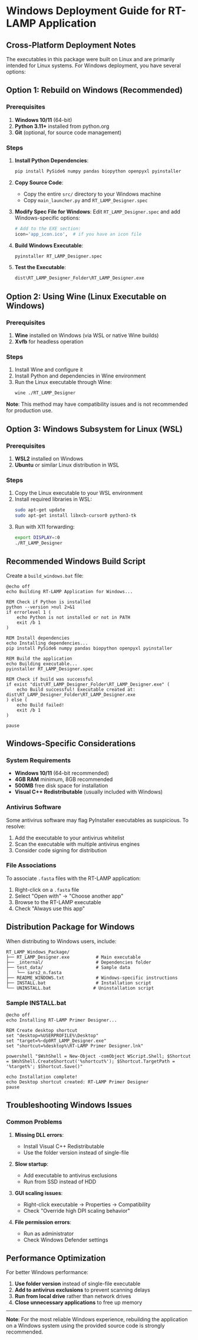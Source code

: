 # Windows Deployment Guide for RT-LAMP Application

## Cross-Platform Deployment Notes

The executables in this package were built on Linux and are primarily intended for Linux systems. For Windows deployment, you have several options:

## Option 1: Rebuild on Windows (Recommended)

### Prerequisites
1. **Windows 10/11** (64-bit)
2. **Python 3.11+** installed from python.org
3. **Git** (optional, for source code management)

### Steps
1. **Install Python Dependencies**:
   ```cmd
   pip install PySide6 numpy pandas biopython openpyxl pyinstaller
   ```

2. **Copy Source Code**:
   - Copy the entire `src/` directory to your Windows machine
   - Copy `main_launcher.py` and `RT_LAMP_Designer.spec`

3. **Modify Spec File for Windows**:
   Edit `RT_LAMP_Designer.spec` and add Windows-specific options:
   ```python
   # Add to the EXE section:
   icon='app_icon.ico',  # if you have an icon file
   ```

4. **Build Windows Executable**:
   ```cmd
   pyinstaller RT_LAMP_Designer.spec
   ```

5. **Test the Executable**:
   ```cmd
   dist\RT_LAMP_Designer_Folder\RT_LAMP_Designer.exe
   ```

## Option 2: Using Wine (Linux Executable on Windows)

### Prerequisites
1. **Wine** installed on Windows (via WSL or native Wine builds)
2. **Xvfb** for headless operation

### Steps
1. Install Wine and configure it
2. Install Python and dependencies in Wine environment
3. Run the Linux executable through Wine:
   ```bash
   wine ./RT_LAMP_Designer
   ```

**Note**: This method may have compatibility issues and is not recommended for production use.

## Option 3: Windows Subsystem for Linux (WSL)

### Prerequisites
1. **WSL2** installed on Windows
2. **Ubuntu** or similar Linux distribution in WSL

### Steps
1. Copy the Linux executable to your WSL environment
2. Install required libraries in WSL:
   ```bash
   sudo apt-get update
   sudo apt-get install libxcb-cursor0 python3-tk
   ```
3. Run with X11 forwarding:
   ```bash
   export DISPLAY=:0
   ./RT_LAMP_Designer
   ```

## Recommended Windows Build Script

Create a `build_windows.bat` file:

```batch
@echo off
echo Building RT-LAMP Application for Windows...

REM Check if Python is installed
python --version >nul 2>&1
if errorlevel 1 (
    echo Python is not installed or not in PATH
    exit /b 1
)

REM Install dependencies
echo Installing dependencies...
pip install PySide6 numpy pandas biopython openpyxl pyinstaller

REM Build the application
echo Building executable...
pyinstaller RT_LAMP_Designer.spec

REM Check if build was successful
if exist "dist\RT_LAMP_Designer_Folder\RT_LAMP_Designer.exe" (
    echo Build successful! Executable created at: dist\RT_LAMP_Designer_Folder\RT_LAMP_Designer.exe
) else (
    echo Build failed!
    exit /b 1
)

pause
```

## Windows-Specific Considerations

### System Requirements
- **Windows 10/11** (64-bit recommended)
- **4GB RAM** minimum, 8GB recommended
- **500MB** free disk space for installation
- **Visual C++ Redistributable** (usually included with Windows)

### Antivirus Software
Some antivirus software may flag PyInstaller executables as suspicious. To resolve:
1. Add the executable to your antivirus whitelist
2. Scan the executable with multiple antivirus engines
3. Consider code signing for distribution

### File Associations
To associate `.fasta` files with the RT-LAMP application:
1. Right-click on a `.fasta` file
2. Select "Open with" → "Choose another app"
3. Browse to the RT-LAMP executable
4. Check "Always use this app"

## Distribution Package for Windows

When distributing to Windows users, include:

```
RT_LAMP_Windows_Package/
├── RT_LAMP_Designer.exe          # Main executable
├── _internal/                    # Dependencies folder
├── test_data/                    # Sample data
│   └── sars2_n.fasta
├── README_WINDOWS.txt            # Windows-specific instructions
├── INSTALL.bat                   # Installation script
└── UNINSTALL.bat                # Uninstallation script
```

### Sample INSTALL.bat
```batch
@echo off
echo Installing RT-LAMP Primer Designer...

REM Create desktop shortcut
set "desktop=%USERPROFILE%\Desktop"
set "target=%~dp0RT_LAMP_Designer.exe"
set "shortcut=%desktop%\RT-LAMP Primer Designer.lnk"

powershell "$WshShell = New-Object -comObject WScript.Shell; $Shortcut = $WshShell.CreateShortcut('%shortcut%'); $Shortcut.TargetPath = '%target%'; $Shortcut.Save()"

echo Installation complete!
echo Desktop shortcut created: RT-LAMP Primer Designer
pause
```

## Troubleshooting Windows Issues

### Common Problems

1. **Missing DLL errors**:
   - Install Visual C++ Redistributable
   - Use the folder version instead of single-file

2. **Slow startup**:
   - Add executable to antivirus exclusions
   - Run from SSD instead of HDD

3. **GUI scaling issues**:
   - Right-click executable → Properties → Compatibility
   - Check "Override high DPI scaling behavior"

4. **File permission errors**:
   - Run as administrator
   - Check Windows Defender settings

## Performance Optimization

For better Windows performance:
1. **Use folder version** instead of single-file executable
2. **Add to antivirus exclusions** to prevent scanning delays
3. **Run from local drive** rather than network drives
4. **Close unnecessary applications** to free up memory

---

**Note**: For the most reliable Windows experience, rebuilding the application on a Windows system using the provided source code is strongly recommended.
